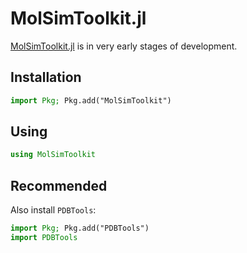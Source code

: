 # MolSimToolkit.jl

[MolSimToolkit.jl](https://github.com/m3g/MolSimToolkit.jl) is in very early stages of development.

## Installation

```julia
import Pkg; Pkg.add("MolSimToolkit")
```

## Using

```julia
using MolSimToolkit
```

## Recommended

Also install `PDBTools`:

```julia
import Pkg; Pkg.add("PDBTools")
import PDBTools
```